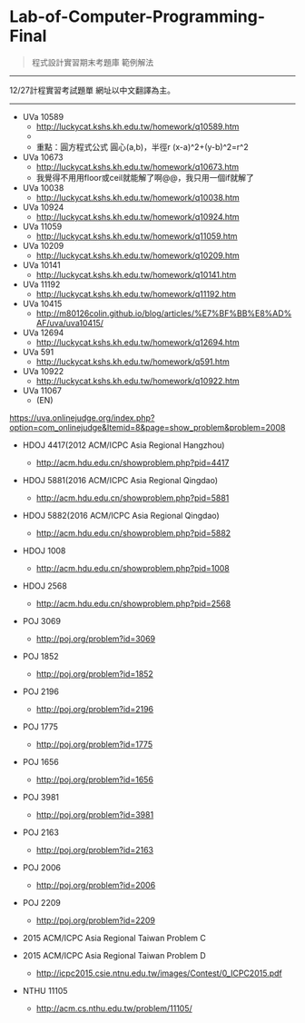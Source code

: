 # Lab-of-Computer-Programming-Final
> 程式設計實習期末考題庫 範例解法
---

12/27計程實習考試題單
網址以中文翻譯為主。

----------
- UVa 10589
  - http://luckycat.kshs.kh.edu.tw/homework/q10589.htm
  - 
  - 重點：圓方程式公式
      圓心(a,b)，半徑r
      (x-a)^2+(y-b)^2=r^2
- UVa 10673
  - http://luckycat.kshs.kh.edu.tw/homework/q10673.htm
  - 我覺得不用用floor或ceil就能解了啊@@，我只用一個if就解了
- UVa 10038
  - http://luckycat.kshs.kh.edu.tw/homework/q10038.htm
- UVa 10924
  - http://luckycat.kshs.kh.edu.tw/homework/q10924.htm
- UVa 11059
  - http://luckycat.kshs.kh.edu.tw/homework/q11059.htm
- UVa 10209
  - http://luckycat.kshs.kh.edu.tw/homework/q10209.htm
- UVa 10141
  - http://luckycat.kshs.kh.edu.tw/homework/q10141.htm
- UVa 11192
  - http://luckycat.kshs.kh.edu.tw/homework/q11192.htm
- UVa 10415
  - http://m80126colin.github.io/blog/articles/%E7%BF%BB%E8%AD%AF/uva/uva10415/
- UVa 12694
  - http://luckycat.kshs.kh.edu.tw/homework/q12694.htm
- UVa 591
  - http://luckycat.kshs.kh.edu.tw/homework/q591.htm
- UVa 10922
  - http://luckycat.kshs.kh.edu.tw/homework/q10922.htm
- UVa 11067
  - (EN) 

https://uva.onlinejudge.org/index.php?option=com_onlinejudge&Itemid=8&page=show_problem&problem=2008

- HDOJ 4417(2012 ACM/ICPC Asia Regional Hangzhou)
  - http://acm.hdu.edu.cn/showproblem.php?pid=4417
- HDOJ 5881(2016 ACM/ICPC Asia Regional Qingdao)
  - http://acm.hdu.edu.cn/showproblem.php?pid=5881
- HDOJ 5882(2016 ACM/ICPC Asia Regional Qingdao)
  - http://acm.hdu.edu.cn/showproblem.php?pid=5882
- HDOJ 1008
  - http://acm.hdu.edu.cn/showproblem.php?pid=1008
- HDOJ 2568
  - http://acm.hdu.edu.cn/showproblem.php?pid=2568
- POJ 3069
  - http://poj.org/problem?id=3069
- POJ 1852
  - http://poj.org/problem?id=1852
- POJ 2196
  - http://poj.org/problem?id=2196
- POJ 1775
  - http://poj.org/problem?id=1775
- POJ 1656
  - http://poj.org/problem?id=1656
- POJ 3981
  - http://poj.org/problem?id=3981
- POJ 2163
  - http://poj.org/problem?id=2163
- POJ 2006
  - http://poj.org/problem?id=2006
- POJ 2209
  - http://poj.org/problem?id=2209


- 2015 ACM/ICPC Asia Regional Taiwan Problem C
- 2015 ACM/ICPC Asia Regional Taiwan Problem D
  - http://icpc2015.csie.ntnu.edu.tw/images/Contest/0_ICPC2015.pdf
- NTHU 11105
  - http://acm.cs.nthu.edu.tw/problem/11105/



